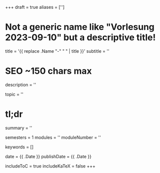+++
draft = true
aliases = ['']

# Not a generic name like "Vorlesung 2023-09-10" but a descriptive title!
title = '{{ replace .Name "-" " " | title }}'
subtitle = ''
# SEO ~150 chars max
description = ''

topic = ''

# tl;dr
summary = ''

semesters = 1
modules = ''
moduleNumber = ''

keywords = []

date = {{ .Date }}
publishDate = {{ .Date }}

includeToC = true
includeKaTeX = false
+++
